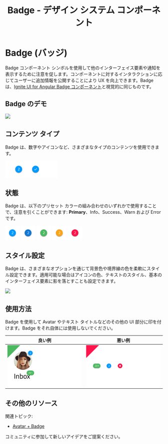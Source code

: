 ﻿---
title: Badge - デザイン システム コンポーネント
_description: Badge コンポーネント シンボルは、追加情報のヒントを提供するコンプリメンタリ要素です。
_keywords: デザイン システム, デザイン システム UX, UI キット, Sketch, Ignite UI for Angular, Sketch to Angular, Angular, Angular デザイン システム, Sketch からコードをエクスポート, Angular 用のデザイン キット, Sketch HTML, Sketch to HTML, Sketch UI キット
_language: ja
---

# Badge (バッジ)

Badge コンポーネント シンボルを使用して他のインターフェイス要素や通知を表示するために注意を促します。コンポーネントに対するインタラクションに応じてユーザーに追加情報を公開することにより UX を向上できます。Badge は、[Ignite UI for Angular Badge コンポーネント](https://jp.infragistics.com/products/ignite-ui-angular/angular/components/badge.html)と視覚的に同じものです。

## Badge のデモ

<img class="responsive-img" src="../images/badge_demo.png" srcset="../images/badge_demo@2x.png 2x" />

## コンテンツ タイプ

Badge は、数字やアイコンなど、さまざまなタイプのコンテンツを使用できます。

<img class="responsive-img" src="../images/badge_type.png" srcset="../images/badge_type@2x.png 2x" />

## 状態 

Badge は、以下のプリセット カラーの組み合わせのいずれかで使用することで、注意を引くことができます: **Primary**、Info、Success、Warn および Error です。

<img class="responsive-img" src="../images/badge_primary.png" srcset="../images/badge_primary@2x.png 2x" />
<img class="responsive-img" src="../images/badge_info.png" srcset="../images/badge_info@2x.png 2x" />
<img class="responsive-img" src="../images/badge_success.png" srcset="../images/badge_success@2x.png 2x" />
<img class="responsive-img" src="../images/badge_warn.png" srcset="../images/badge_warn@2x.png 2x" />
<img class="responsive-img" src="../images/badge_error.png" srcset="../images/badge_error@2x.png 2x" />

## スタイル設定

Badge は、さまざまなオプションを通じて背景色や境界線の色を柔軟にスタイル設定できます。適用可能な場合はアイコンの色、テキストのスタイル、基本のインターフェイス要素に影を落とすことも設定できます。

<img class="responsive-img" src="../images/badge_styling.png" srcset="../images/badge_styling@2x.png 2x" />

## 使用方法

Badge を使用して Avatar やテキスト タイトルなどのその他の UI 部分に印を付けます。Badge をそれ自体には使用しないでください。

| 良い例                                                                       | 悪い例                                                                           |
| ---------------------------------------------------------------------------- | -------------------------------------------------------------------------------- |
| <img class="responsive-img" src="../images/badge_do1.png" srcset="../images/badge_do1@2x.png 2x" /> | <img class="responsive-img" src="../images/badge_dont1.png" srcset="../images/badge_dont1@2x.png 2x" /> |

## その他のリソース

関連トピック:

- [Avatar + Badge](../patterns/avatar-badge.md)
  <div class="divider--half"></div>

コミュニティに参加して新しいアイデアをご提案ください。
